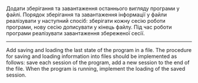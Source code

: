 Додати зберігання та завантаження останнього вигляду програми у файлі. Порядок зберігання та завантаження інформації у файли реалізувати у наступний спосіб: зберігати кожну сесію роботи програми, нову сесію дописувати у кінець файлу. Під час роботи програми реалізувати завантаження збереженої сесії.

---

Add saving and loading the last state of the program in a file. The procedure for saving and loading information into files should be implemented as follows: save each session of the program, add a new session to the end of the file. When the program is running, implement the loading of the saved session.
